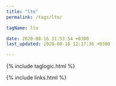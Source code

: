 ```yaml
---
title: "lto"
permalink: /tags/lto/

tagName: lto

date: 2020-08-16 11:53:54 +0300
last_updated: 2020-08-16 12:17:36 +0300

---
```


{% include taglogic.html %}

{% include links.html %}
